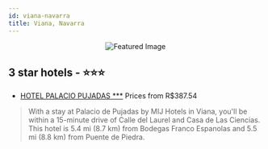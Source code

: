 ```yaml
---
id: viana-navarra
title: Viana, Navarra
---
```


<center><img src="https://i.travelapi.com/hotels/12000000/11900000/11899000/11898994/b88d2796_z.jpg" alt="Featured Image" /></center>


##  3 star hotels - ⭐️⭐️⭐️

-    [HOTEL PALACIO PUJADAS ***](https://us.hurb.com/hotels/viana/hotel-palacio-pujadas-JNP-JP114889?cmp=18055) Prices from R$387.54
   > With a stay at Palacio de Pujadas by MIJ Hotels in Viana, you'll be within a 15-minute drive of Calle del Laurel and Casa de Las Ciencias. This hotel is 5.4 mi (8.7 km) from Bodegas Franco Espanolas and 5.5 mi (8.8 km) from Puente de Piedra.
